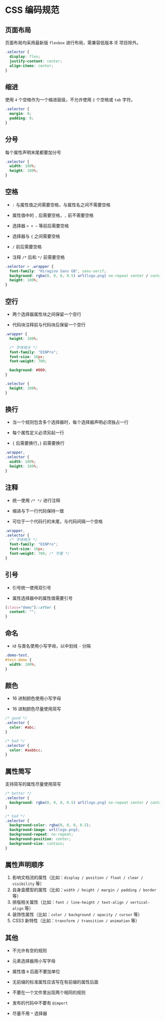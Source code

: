 # CSS 编码规范

## 页面布局

页面布局均采用最新版 `flexbox` 进行布局，需兼容低版本 IE 项目除外。

```css
.selector {
  display: flex;
  justify-content: center;
  align-items: center;
}
```

## 缩进

使用 `4` 个空格作为一个缩进层级，不允许使用 `2` 个空格或 `tab` 字符。

```css
.selector {
  margin: 0;
  padding: 0;
}
```

## 分号

每个属性声明末尾都要加分号

```css
.selector {
  width: 100%;
  height: 100%;
}
```

## 空格

- `:` 与属性值之间需要空格，与属性名之间不需要空格

- 属性值中的 `,` 后需要空格，`,` 前不需要空格

- 选择器 `> + ~` 等前后需要空格

- 选择器与 `{` 之间需要空格

- `/` 前后需要空格

- 注释 `/*` 后和 `*/` 前需要空格

```css
.selector > .wrapper {
  font-family: "Hiragino Sans GB", sans-serif;
  background: rgba(0, 0, 0, 0.5) url(logo.png) no-repeat center / contain;
  height: 100%;
}
```

## 空行

- 两个选择器属性块之间保留一个空行

- 代码块注释前与代码块后保留一个空行

```css
.wrapper {
  height: 100%;

  /* 字体相关 */
  font-family: "DINPro";
  font-size: 16px;
  font-weight: 700;

  background: #000;
}

.selector {
  height: 100%;
}
```

## 换行

- 当一个规则包含多个选择器时，每个选择器声明必须独占一行

- 每个属性定义必须另起一行

- `{` 后需要换行，`}` 前需要换行

```css
.wrapper,
.selector {
  width: 100%;
  height: 100%;
}
```

## 注释

- 统一使用 `/* */` 进行注释

- 缩进与下一行代码保持一致

- 可位于一个代码行的末尾，与代码间隔一个空格

```css
.wrapper,
.selector {
  /* 字体相关 */
  font-family: "DINPro";
  font-size: 16px;
  font-weight: 700; /* 字重 */
}
```

## 引号

- 引号统一使用双引号

- 属性选择器中的属性值需要引号

```css
[class="demo"]::after {
  content: "";
}
```

## 命名

- id 与类名使用小写字母，以中划线 `-` 分隔

```css
.demo-test,
#test-demo {
  width: 100%;
}
```

## 颜色

- 16 进制颜色使用小写字母

- 16 进制颜色尽量使用简写

```css
/* good */
.selector {
  color: #abc;
}

/* bad */
.selector {
  color: #aabbcc;
}
```

## 属性简写

支持简写的属性尽量使用简写

```css
/* better */
.selector {
  background: rgba(0, 0, 0, 0.5) url(logo.png) no-repeat center / contain;
}

/* bad */
.selector {
  background-color: rgba(0, 0, 0, 0.5);
  background-image: url(logo.png);
  background-repeat: no-repeat;
  background-position: center;
  background-size: contain;
}
```

## 属性声明顺序

1. 影响文档流的属性（比如：`display / position / float / clear / visibility` 等）
2. 自身盒模型的属性（比如：`width / height / margin / padding / border` 等）
3. 排版相关属性（比如：`font / line-height / text-align / vertical-align` 等）
4. 装饰性属性（比如：`color / background / opacity / cursor` 等）
5. CSS3 新特性（比如：`transform / transition / animation` 等）

## 其他

- 不允许有空的规则

- 元素选择器用小写字母

- 属性值 `0` 后面不要加单位

- 无前缀的标准属性应该写在有前缀的属性后面

- 不要在一个文件里出现两个相同的规则

- 发布的代码中不要有 `@import`

- 尽量不用 `*` 选择器
